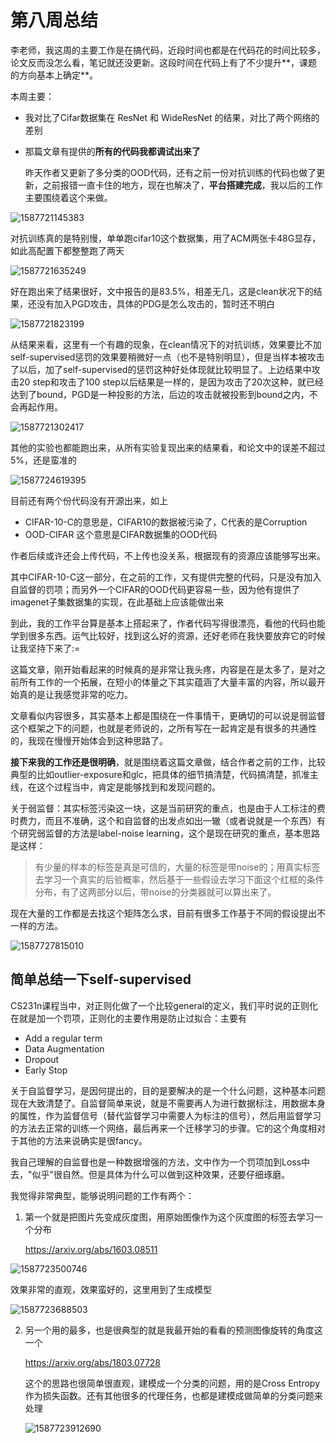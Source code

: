 # 第八周总结

李老师，我这周的主要工作是在搞代码，近段时间也都是在代码花的时间比较多，论文反而没怎么看，笔记就还没更新。这段时间在代码上有了不少提升**，课题的方向基本上确定**。

本周主要：

+ 我对比了Cifar数据集在 ResNet 和 WideResNet 的结果，对比了两个网络的差别

+ 那篇文章有提供的**所有的代码我都调试出来了**

  昨天作者又更新了多分类的OOD代码，还有之前一份对抗训练的代码也做了更新，之前报错一直卡住的地方，现在也解决了，**平台搭建完成**，我以后的工作主要围绕着这个来做。

![1587721145383](C:\Users\Church\AppData\Roaming\Typora\typora-user-images\1587721145383.png)



对抗训练真的是特别慢，单单跑cifar10这个数据集，用了ACM两张卡48G显存，如此高配置下都整整跑了两天

![1587721635249](C:\Users\Church\AppData\Roaming\Typora\typora-user-images\1587721635249.png)

好在跑出来了结果很好，文中报告的是83.5%，相差无几，这是clean状况下的结果，还没有加入PGD攻击，具体的PDG是怎么攻击的，暂时还不明白

![1587721823199](C:\Users\Church\AppData\Roaming\Typora\typora-user-images\1587721823199.png)

从结果来看，这里有一个有趣的现象，在clean情况下的对抗训练，效果要比不加self-supervised惩罚的效果要稍微好一点（也不是特别明显），但是当样本被攻击了以后，加了self-supervised的惩罚这种好处体现就比较明显了。上边结果中攻击20 step和攻击了100 step以后结果是一样的，是因为攻击了20次这种，就已经达到了bound，PGD是一种投影的方法，后边的攻击就被投影到bound之内，不会再起作用。

![1587721302417](C:\Users\Church\AppData\Roaming\Typora\typora-user-images\1587721302417.png)

其他的实验也都能跑出来，从所有实验复现出来的结果看，和论文中的误差不超过5%，还是蛮准的

![1587724619395](C:\Users\Church\AppData\Roaming\Typora\typora-user-images\1587724619395.png)

目前还有两个份代码没有开源出来，如上

+ CIFAR-10-C的意思是，CIFAR10的数据被污染了，C代表的是Corruption
+ OOD-CIFAR 这个意思是CIFAR数据集的OOD代码

作者后续或许还会上传代码，不上传也没关系，根据现有的资源应该能够写出来。

其中CIFAR-10-C这一部分，在之前的工作，又有提供完整的代码，只是没有加入自监督的罚项；而另外一个CIFAR的OOD代码更容易一些，因为他有提供了imagenet子集数据集的实现，在此基础上应该能做出来

到此，我的工作平台算是基本上搭起来了，作者代码写得很漂亮，看他的代码也能学到很多东西。运气比较好，找到这么好的资源，还好老师在我快要放弃它的时候让我坚持下来了:=



这篇文章，刚开始看起来的时候真的是非常让我头疼，内容是在是太多了，是对之前所有工作的一个拓展，在短小的体量之下其实蕴涵了大量丰富的内容，所以最开始真的是让我感觉非常的吃力。

文章看似内容很多，其实基本上都是围绕在一件事情干，更确切的可以说是弱监督这个框架之下的问题，也就是老师说的，之所有写在一起肯定是有很多的共通性的，我现在慢慢开始体会到这种思路了。  

**接下来我的工作还是很明确**，就是围绕着这篇文章做，结合作者之前的工作，比较典型的比如outlier-exposure和glc，把具体的细节搞清楚，代码搞清楚，抓准主线，在这个过程当中，肯定是能够找到和发现问题的。



关于弱监督：其实标签污染这一块，这是当前研究的重点，也是由于人工标注的费时费力，而且不准确，这个和自监督的出发点如出一辙（或者说就是一个东西）有个研究弱监督的方法是label-noise learning，这个是现在研究的重点，基本思路是这样：

> 有少量的样本的标签是真是可信的，大量的标签是带noise的；用真实标签去学习一个真实的后验概率，然后基于一些假设去学习下面这个红框的条件分布，有了这两部分以后，带noise的分类器就可以算出来了。

现在大量的工作都是去找这个矩阵怎么求，目前有很多工作基于不同的假设提出不一样的方法。

![1587727815010](C:\Users\Church\AppData\Roaming\Typora\typora-user-images\1587727815010.png)





## 简单总结一下self-supervised

 CS231n课程当中，对正则化做了一个比较general的定义，我们平时说的正则化在就是加一个罚项，正则化的主要作用是防止过拟合：主要有

+ Add a regular term
+ Data Augmentation
+ Dropout
+ Early Stop

关于自监督学习，是因何提出的，目的是要解决的是一个什么问题，这种基本问题现在大致清楚了。自监督简单来说，就是不需要再人为进行数据标注，用数据本身的属性，作为监督信号（替代监督学习中需要人为标注的信号），然后用监督学习的方法去正常的训练一个网络，最后再来一个迁移学习的步骤。它的这个角度相对于其他的方法来说确实是很fancy。

我自己理解的自监督也是一种数据增强的方法，文中作为一个罚项加到Loss中去，"似乎"很自然。但是具体为什么可以做到这种效果，还要仔细琢磨。



我觉得非常典型，能够说明问题的工作有两个：

1. 第一个就是把图片先变成灰度图，用原始图像作为这个灰度图的标签去学习一个分布

    https://arxiv.org/abs/1603.08511 

![1587723500746](C:\Users\Church\AppData\Roaming\Typora\typora-user-images\1587723500746.png)

效果非常的直观，效果蛮好的，这里用到了生成模型

![1587723688503](C:\Users\Church\AppData\Roaming\Typora\typora-user-images\1587723688503.png)

2. 另一个用的最多，也是很典型的就是我最开始的看看的预测图像旋转的角度这一个

    https://arxiv.org/abs/1803.07728 

   这个的思路也很简单很直观，建模成一个分类的问题，用的是Cross Entropy作为损失函数。还有其他很多的代理任务，也都是建模成做简单的分类问题来处理

   ![1587723912690](C:\Users\Church\AppData\Roaming\Typora\typora-user-images\1587723912690.png)

